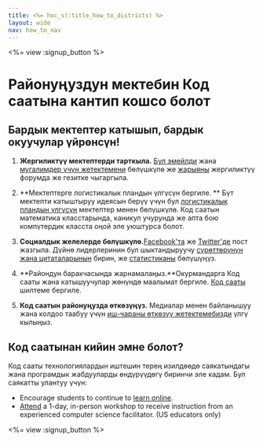 ```yaml
---
title: <%= hoc_s(:title_how_to_districts) %>
layout: wide
nav: how_to_nav
---
```

<%= view :signup_button %>

# Районуңуздун мектебин Код саатына кантип кошсо болот

## Бардык мектептер катышып, бардык окуучулар үйрөнсүн!

1. **Жергиликтүү мектептерди тарткыла.** [Бул эмейлди](<%= resolve_url('/promote/resources#sample-emails') %>) жана [мугалимдер үчүн жетектемени](<%= resolve_url('/how-to') %>) бөлүшкүлө же [жарыяны](<%= resolve_url('/promote/stats') %>) жергиликтүү форумда же гезитке чыгаргыла.

2. **Мектептерге логистикалык пландын үлгүсүн бергиле. ** Бүт мектепти катыштыруу идеясын берүү үчүн бул [логистикалык пландын үлгүсүн](<%= localized_file('/files/HOC_Logistics_plan.pdf') %>) мектептер менен бөлүшкүлө. Код саатын математика класстарында, каникул учурунда же апта бою компүтердик класста оңой эле уюштурса болот.

3. **Социалдык желелерде бөлүшкүлө.**[Facebook'та](https://www.facebook.com/sharer/sharer.php?u=http%3A%2F%2Fhourofcode.com%2Fus) же [Twitter'де](https://twitter.com/intent/tweet?url=http%3A%2F%2Fhourofcode.com&text=I%27m%20participating%20in%20this%20year%27s%20%23HourOfCode%2C%20are%20you%3F%20%40codeorg&original_referer=https%3A%2F%2Fwww.google.com%2Furl%3Fq%3Dhttps%253A%252F%252Ftwitter.com%252Fshare%253Fhashtags%253D%2526amp%253Brelated%253Dcodeorg%2526amp%253Btext%253DI%252527m%252Bparticipating%252Bin%252Bthis%252Byear%252527s%252B%252523HourOfCode%25252C%252Bare%252Byou%25253F%252B%252540codeorg%2526amp%253Burl%253Dhttp%25253A%25252F%25252Fhourofcode.com%26sa%3DD%26sntz%3D1%26usg%3DAFQjCNE1GLTUbKZfMlEh9Aj5w0iswz6PYQ&related=codeorg&hashtags=) пост жазгыла. Дүйнө лидерлеринин бул шыктандыруучу [сүрөттөрүнүн жана цитаталарынын](<%= resolve_url('/promote/resources#social') %>) бирин, же [статистиканы](<%= resolve_url('/promote/stats') %>) бөлүшүңүз.

4. **Райондун баракчасында жарнамалаңыз.**Окурмандарга Код сааты жана катышуучулар жөнүндө маалымат бергиле. [Код сааты](<%= resolve_url('/') %>) шилтеме бергиле.

5. **Код саатын районуңузда өткөзүңүз.** Медиалар менен байланышуу жана колдоо таабуу үчүн [иш-чараны өткөзүү жетектемебизди](<%= resolve_url('/how-to/events') %>) үлгү кылыңыз.

## Код саатынан кийин эмне болот?

Код сааты технологиялардын иштешин терең изилдөөдө саякатындагы жана програмдык жабдууларды өндүрүүдөгү биринчи эле кадам. Бул саякатты улантуу үчүн:

- Encourage students to continue to [learn online](<%= codeorg_url('/learn/beyond') %>).
- [Attend](<%= codeorg_url('/professional-development-workshops') %>) a 1-day, in-person workshop to receive instruction from an experienced computer science facilitator. (US educators only)

<%= view :signup_button %>